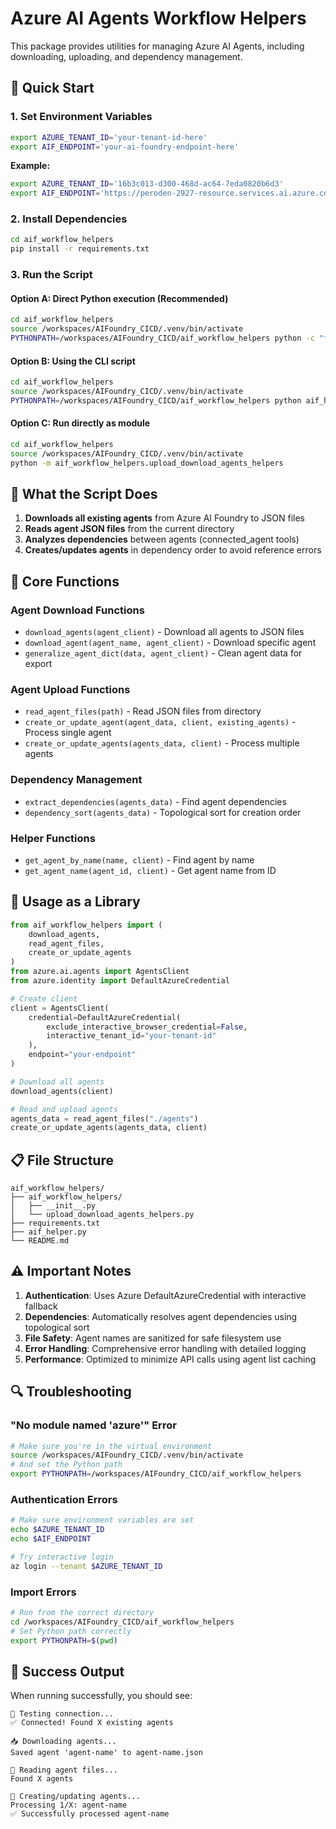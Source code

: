 # Azure AI Agents Workflow Helpers

This package provides utilities for managing Azure AI Agents, including downloading, uploading, and dependency management.

## 🚀 Quick Start

### 1. Set Environment Variables

```bash
export AZURE_TENANT_ID='your-tenant-id-here'
export AIF_ENDPOINT='your-ai-foundry-endpoint-here'
```

**Example:**

```bash
export AZURE_TENANT_ID='16b3c013-d300-468d-ac64-7eda0820b6d3'
export AIF_ENDPOINT='https://peroden-2927-resource.services.ai.azure.com/api/projects/peroden-2927'
```

### 2. Install Dependencies

```bash
cd aif_workflow_helpers
pip install -r requirements.txt
```

### 3. Run the Script

#### Option A: Direct Python execution (Recommended)

```bash
cd aif_workflow_helpers
source /workspaces/AIFoundry_CICD/.venv/bin/activate
PYTHONPATH=/workspaces/AIFoundry_CICD/aif_workflow_helpers python -c "from aif_workflow_helpers.upload_download_agents_helpers import main; main()"
```

#### Option B: Using the CLI script

```bash
cd aif_workflow_helpers
source /workspaces/AIFoundry_CICD/.venv/bin/activate
PYTHONPATH=/workspaces/AIFoundry_CICD/aif_workflow_helpers python aif_helper.py
```

#### Option C: Run directly as module

```bash
cd aif_workflow_helpers
source /workspaces/AIFoundry_CICD/.venv/bin/activate
python -m aif_workflow_helpers.upload_download_agents_helpers
```

## 📁 What the Script Does

1. **Downloads all existing agents** from Azure AI Foundry to JSON files
2. **Reads agent JSON files** from the current directory
3. **Analyzes dependencies** between agents (connected_agent tools)
4. **Creates/updates agents** in dependency order to avoid reference errors

## 🔧 Core Functions

### Agent Download Functions

- `download_agents(agent_client)` - Download all agents to JSON files
- `download_agent(agent_name, agent_client)` - Download specific agent
- `generalize_agent_dict(data, agent_client)` - Clean agent data for export

### Agent Upload Functions  

- `read_agent_files(path)` - Read JSON files from directory
- `create_or_update_agent(agent_data, client, existing_agents)` - Process single agent
- `create_or_update_agents(agents_data, client)` - Process multiple agents

### Dependency Management

- `extract_dependencies(agents_data)` - Find agent dependencies
- `dependency_sort(agents_data)` - Topological sort for creation order

### Helper Functions

- `get_agent_by_name(name, client)` - Find agent by name
- `get_agent_name(agent_id, client)` - Get agent name from ID

## 🎯 Usage as a Library

```python
from aif_workflow_helpers import (
    download_agents, 
    read_agent_files, 
    create_or_update_agents
)
from azure.ai.agents import AgentsClient
from azure.identity import DefaultAzureCredential

# Create client
client = AgentsClient(
    credential=DefaultAzureCredential(
        exclude_interactive_browser_credential=False,
        interactive_tenant_id="your-tenant-id"
    ),
    endpoint="your-endpoint"
)

# Download all agents
download_agents(client)

# Read and upload agents
agents_data = read_agent_files("./agents")
create_or_update_agents(agents_data, client)
```

## 📋 File Structure

```text
aif_workflow_helpers/
├── aif_workflow_helpers/
│   ├── __init__.py
│   └── upload_download_agents_helpers.py
├── requirements.txt
├── aif_helper.py
└── README.md
```

## ⚠️ Important Notes

1. **Authentication**: Uses Azure DefaultAzureCredential with interactive fallback
2. **Dependencies**: Automatically resolves agent dependencies using topological sort
3. **File Safety**: Agent names are sanitized for safe filesystem use
4. **Error Handling**: Comprehensive error handling with detailed logging
5. **Performance**: Optimized to minimize API calls using agent list caching

## 🔍 Troubleshooting

### "No module named 'azure'" Error

```bash
# Make sure you're in the virtual environment
source /workspaces/AIFoundry_CICD/.venv/bin/activate
# And set the Python path
export PYTHONPATH=/workspaces/AIFoundry_CICD/aif_workflow_helpers
```

### Authentication Errors

```bash
# Make sure environment variables are set
echo $AZURE_TENANT_ID
echo $AIF_ENDPOINT

# Try interactive login
az login --tenant $AZURE_TENANT_ID
```

### Import Errors

```bash
# Run from the correct directory
cd /workspaces/AIFoundry_CICD/aif_workflow_helpers
# Set Python path correctly
export PYTHONPATH=$(pwd)
```

## 🎉 Success Output

When running successfully, you should see:

```text
🔌 Testing connection...
✅ Connected! Found X existing agents

📥 Downloading agents...
Saved agent 'agent-name' to agent-name.json

📂 Reading agent files...
Found X agents

🚀 Creating/updating agents...
Processing 1/X: agent-name
✅ Successfully processed agent-name
```
